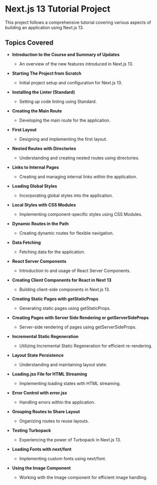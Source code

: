 # Next.js 13 Tutorial Project

This project follows a comprehensive tutorial covering various aspects of building an application using Next.js 13.

## Topics Covered

- **Introduction to the Course and Summary of Updates**

  - An overview of the new features introduced in Next.js 13.

- **Starting The Project from Scratch**

  - Initial project setup and configuration for Next.js 13.

- **Installing the Linter (Standard)**

  - Setting up code linting using Standard.

- **Creating the Main Route**

  - Developing the main route for the application.

- **First Layout**

  - Designing and implementing the first layout.

- **Nested Routes with Directories**

  - Understanding and creating nested routes using directories.

- **Links to Internal Pages**

  - Creating and managing internal links within the application.

- **Loading Global Styles**

  - Incorporating global styles into the application.

- **Local Styles with CSS Modules**

  - Implementing component-specific styles using CSS Modules.

- **Dynamic Routes in the Path**

  - Creating dynamic routes for flexible navigation.

- **Data Fetching**

  - Fetching data for the application.

- **React Server Components**

  - Introduction to and usage of React Server Components.

- **Creating Client Components for React in Next 13**

  - Building client-side components in Next.js 13.

- **Creating Static Pages with getStaticProps**

  - Generating static pages using getStaticProps.

- **Creating Pages with Server Side Rendering or getServerSideProps**

  - Server-side rendering of pages using getServerSideProps.

- **Incremental Static Regeneration**

  - Utilizing Incremental Static Regeneration for efficient re-rendering.

- **Layout State Persistence**

  - Understanding and maintaining layout state.

- **Loading.jsx File for HTML Streaming**

  - Implementing loading states with HTML streaming.

- **Error Control with error.jsx**

  - Handling errors within the application.

- **Grouping Routes to Share Layout**

  - Organizing routes to reuse layouts.

- **Testing Turbopack**

  - Experiencing the power of Turbopack in Next.js 13.

- **Loading Fonts with next/font**

  - Implementing custom fonts using next/font.

- **Using the Image Component**
  - Working with the Image component for efficient image handling.
